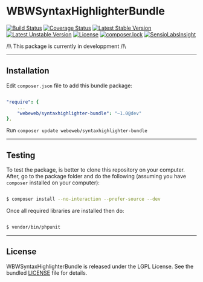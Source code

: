 WBWSyntaxHighlighterBundle
====================

[![Build Status](https://travis-ci.org/webeweb/WBWSyntaxHighlighterBundle.svg?branch=master)](https://travis-ci.org/webeweb/WBWSyntaxHighlighterBundle) [![Coverage Status](https://coveralls.io/repos/github/webeweb/WBWSyntaxHighlighterBundle/badge.svg?branch=master)](https://coveralls.io/github/webeweb/WBWSyntaxHighlighterBundle?branch=master) [![Latest Stable Version](https://poser.pugx.org/webeweb/syntaxhighlighter-bundle/v/stable)](https://packagist.org/packages/webeweb/syntaxhighlighter-bundle) [![Latest Unstable Version](https://poser.pugx.org/webeweb/syntaxhighlighter-bundle/v/unstable)](https://packagist.org/packages/webeweb/syntaxhighlighter-bundle) [![License](https://poser.pugx.org/webeweb/syntaxhighlighter-bundle/license)](https://packagist.org/packages/webeweb/syntaxhighlighter-bundle) [![composer.lock](https://poser.pugx.org/webeweb/syntaxhighlighter-bundle/composerlock)](https://packagist.org/packages/webeweb/syntaxhighlighter-bundle) [![SensioLabsInsight](https://insight.sensiolabs.com/projects/778dc4ef-a0d6-4193-a40e-e9a151c8a801/mini.png)](https://insight.sensiolabs.com/projects/778dc4ef-a0d6-4193-a40e-e9a151c8a801)

/!\ This package is currently in developpment /!\

---

## Installation

Edit `composer.json` file to add this bundle package:

```yml

"require": {
    ...
    "webeweb/syntaxhighlighter-bundle": "~1.0@dev"
},

```

Run `composer update webeweb/syntaxhighlighter-bundle`

---

## Testing

To test the package, is better to clone this repository on your computer. After, go to the package folder and do
the following (assuming you have `composer` installed on your computer):

```bash

$ composer install --no-interaction --prefer-source --dev

```

Once all required libraries are installed then do:

```bash

$ vendor/bin/phpunit

```

---

## License

WBWSyntaxHighlighterBundle is released under the LGPL License. See the bundled [LICENSE](LICENSE) file for details.
